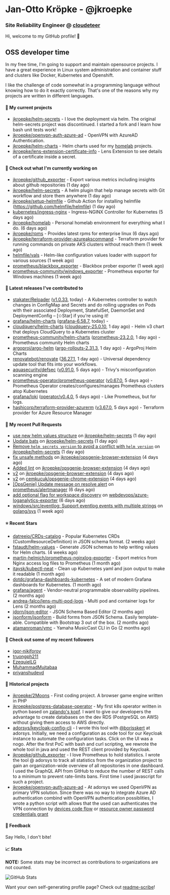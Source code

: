 # Jan-Otto Kröpke - @jkroepke
### Site Reliability Engineer @ [cloudeteer](https://cloudeteer.de/)

Hi, welcome to my GitHub profile! 👋

## OSS developer time
In my free time, I'm going to support and maintain opensource projects. I have a great experience in Linux system administration and container stuff and clusters like Docker, Kubernetes and Openshift.

I like the challenge of code somewhat in a programming language without knowing how to do it exactly correctly. That's one of the reasons why my projects are written in different languages.

#### 🌱 My current projects
- [jkroepke/helm-secrets](https://github.com/jkroepke/helm-secrets) - I love the deployment via helm. The original helm-secrets project was discontinued. I started a fork and I learn how bash unit tests work!
- [jkroepke/openvpn-auth-azure-ad](https://github.com/jkroepke/openvpn-auth-azure-ad) - OpenVPN with AzureAD Authentication.
- [jkroepke/helm-charts](https://github.com/jkroepke/helm-charts) - Helm charts used for my [homelab](https://github.com/jkroepke/homelab) projects.
- [jkroepke/lens-extension-certificate-info](https://github.com/jkroepke/lens-extension-certificate-info) - Lens Extension to see details of a certificate inside a secret.

#### 👷 Check out what I'm currently working on

- [jkroepke/github_exporter](https://github.com/jkroepke/github_exporter) - Export various metrics including insights about github repositories (1 day ago)
- [jkroepke/helm-secrets](https://github.com/jkroepke/helm-secrets) - A helm plugin that help manage secrets with Git workflow and store them anywhere (1 day ago)
- [jkroepke/setup-helmfile](https://github.com/jkroepke/setup-helmfile) - Github Action for installing helmfile (https://github.com/helmfile/helmfile) (1 day ago)
- [kubernetes/ingress-nginx](https://github.com/kubernetes/ingress-nginx) - Ingress-NGINX Controller for Kubernetes (5 days ago)
- [jkroepke/homelab](https://github.com/jkroepke/homelab) - Personal homelab environment for everything what I do. (6 days ago)
- [jkroepke/rpms](https://github.com/jkroepke/rpms) - Provides latest rpms for enterprise linux (6 days ago)
- [jkroepke/terraform-provider-azureakscommand](https://github.com/jkroepke/terraform-provider-azureakscommand) - Terraform provider for running commands on private AKS clusters without reach them (1 week ago)
- [helmfile/vals](https://github.com/helmfile/vals) - Helm-like configuration values loader with support for various sources (1 week ago)
- [prometheus/blackbox_exporter](https://github.com/prometheus/blackbox_exporter) - Blackbox prober exporter (1 week ago)
- [prometheus-community/windows_exporter](https://github.com/prometheus-community/windows_exporter) - Prometheus exporter for Windows machines (1 week ago)

#### 🔭 Latest releases I've contributed to

- [stakater/Reloader](https://github.com/stakater/Reloader) ([v1.0.33](https://github.com/stakater/Reloader/releases/tag/v1.0.33), today) - A Kubernetes controller to watch changes in ConfigMap and Secrets and do rolling upgrades on Pods with their associated Deployment, StatefulSet, DaemonSet and DeploymentConfig – [✩Star] if you&#39;re using it!
- [grafana/helm-charts](https://github.com/grafana/helm-charts) ([grafana-6.58.7](https://github.com/grafana/helm-charts/releases/tag/grafana-6.58.7), today) - 
- [cloudquery/helm-charts](https://github.com/cloudquery/helm-charts) ([cloudquery-25.0.10](https://github.com/cloudquery/helm-charts/releases/tag/cloudquery-25.0.10), 1 day ago) - Helm v3 chart that deploys CloudQuery to a Kubernetes cluster
- [prometheus-community/helm-charts](https://github.com/prometheus-community/helm-charts) ([prometheus-23.2.0](https://github.com/prometheus-community/helm-charts/releases/tag/prometheus-23.2.0), 1 day ago) - Prometheus community Helm charts
- [argoproj/argo-helm](https://github.com/argoproj/argo-helm) ([argo-rollouts-2.31.3](https://github.com/argoproj/argo-helm/releases/tag/argo-rollouts-2.31.3), 1 day ago) - ArgoProj Helm Charts
- [renovatebot/renovate](https://github.com/renovatebot/renovate) ([36.27.1](https://github.com/renovatebot/renovate/releases/tag/36.27.1), 1 day ago) - Universal dependency update tool that fits into your workflows.
- [aquasecurity/defsec](https://github.com/aquasecurity/defsec) ([v0.91.0](https://github.com/aquasecurity/defsec/releases/tag/v0.91.0), 5 days ago) - Trivy&#39;s misconfiguration scanning engine
- [prometheus-operator/prometheus-operator](https://github.com/prometheus-operator/prometheus-operator) ([v0.67.0](https://github.com/prometheus-operator/prometheus-operator/releases/tag/v0.67.0), 5 days ago) - Prometheus Operator creates/configures/manages Prometheus clusters atop Kubernetes
- [grafana/loki](https://github.com/grafana/loki) ([operator/v0.4.0](https://github.com/grafana/loki/releases/tag/operator/v0.4.0), 5 days ago) - Like Prometheus, but for logs.
- [hashicorp/terraform-provider-azurerm](https://github.com/hashicorp/terraform-provider-azurerm) ([v3.67.0](https://github.com/hashicorp/terraform-provider-azurerm/releases/tag/v3.67.0), 5 days ago) - Terraform provider for Azure Resource Manager

#### 🔨 My recent Pull Requests

- [use new helm values structure](https://github.com/jkroepke/helm-secrets/pull/388) on [jkroepke/helm-secrets](https://github.com/jkroepke/helm-secrets) (1 day ago)
- [Update bats](https://github.com/jkroepke/helm-secrets/pull/387) on [jkroepke/helm-secrets](https://github.com/jkroepke/helm-secrets) (1 day ago)
- [Remove `helm secrets version` to avoid a conflict with `helm version`](https://github.com/jkroepke/helm-secrets/pull/386) on [jkroepke/helm-secrets](https://github.com/jkroepke/helm-secrets) (1 day ago)
- [fix unsafe methods](https://github.com/jkroepke/opsgenie-browser-extension/pull/3) on [jkroepke/opsgenie-browser-extension](https://github.com/jkroepke/opsgenie-browser-extension) (4 days ago)
- [Added lint](https://github.com/jkroepke/opsgenie-browser-extension/pull/2) on [jkroepke/opsgenie-browser-extension](https://github.com/jkroepke/opsgenie-browser-extension) (4 days ago)
- [v2](https://github.com/jkroepke/opsgenie-browser-extension/pull/1) on [jkroepke/opsgenie-browser-extension](https://github.com/jkroepke/opsgenie-browser-extension) (4 days ago)
- [v2](https://github.com/cemkucuk/opsgenie-chrome-extension/pull/4) on [cemkucuk/opsgenie-chrome-extension](https://github.com/cemkucuk/opsgenie-chrome-extension) (4 days ago)
- [[OpsGenie] Update message on resolve alert](https://github.com/prometheus/alertmanager/pull/3430) on [prometheus/alertmanager](https://github.com/prometheus/alertmanager) (6 days ago)
- [add optional flag for workspace discovery](https://github.com/webdevops/azure-loganalytics-exporter/pull/10) on [webdevops/azure-loganalytics-exporter](https://github.com/webdevops/azure-loganalytics-exporter) (6 days ago)
- [windows/src/eventlog: Support eventlog events with multiple strings](https://github.com/golang/sys/pull/168) on [golang/sys](https://github.com/golang/sys) (1 week ago)

#### ⭐ Recent Stars

- [datreeio/CRDs-catalog](https://github.com/datreeio/CRDs-catalog) - Popular Kubernetes CRDs (CustomResourceDefinition) in JSON schema format. (2 weeks ago)
- [fstaudt/helm-values](https://github.com/fstaudt/helm-values) - Generate JSON schemas to help writing values for Helm charts. (4 weeks ago)
- [martin-helmich/prometheus-nginxlog-exporter](https://github.com/martin-helmich/prometheus-nginxlog-exporter) - Export metrics from Nginx access log files to Prometheus (1 month ago)
- [itaysk/kubectl-neat](https://github.com/itaysk/kubectl-neat) - Clean up Kubernetes yaml and json output to make it readable (1 month ago)
- [dotdc/grafana-dashboards-kubernetes](https://github.com/dotdc/grafana-dashboards-kubernetes) - A set of modern Grafana dashboards for Kubernetes. (1 month ago)
- [grafana/agent](https://github.com/grafana/agent) - Vendor-neutral programmable observability pipelines. (2 months ago)
- [andrea-falco/lens-multi-pod-logs](https://github.com/andrea-falco/lens-multi-pod-logs) - Multi pod and container logs for Lens (2 months ago)
- [jdorn/json-editor](https://github.com/jdorn/json-editor) - JSON Schema Based Editor (2 months ago)
- [jsonform/jsonform](https://github.com/jsonform/jsonform) - Build forms from JSON Schema. Easily template-able. Compatible with Bootstrap 3 out of the box. (2 months ago)
- [atamanroman/ymc](https://github.com/atamanroman/ymc) - Yamaha MusicCast CLI in Go (2 months ago)

#### 👯 Check out some of my recent followers

- [igor-nikiforov](https://github.com/igor-nikiforov)
- [truongph211](https://github.com/truongph211)
- [EzequielLG](https://github.com/EzequielLG)
- [MuhammadMujtabaa](https://github.com/MuhammadMujtabaa)
- [priyanshudevd](https://github.com/priyanshudevd)

#### 📜 Historical projects
- [jkroepke/2Moons](https://github.com/jkroepke/2Moons) - First coding project. A browser game engine written in PHP
- [jkroepke/postgres-database-operator](https://github.com/jkroepke/postgres-database-operator) - My first k8s operator written in python based on [zalando's kopf](https://github.com/zalando-incubator/kopf). I want to give our developers the advantage to create databases on the dev RDS (PostgreSQL on AWS) without giving them access to AWS directly.
- [adorsys/keycloak-config-cli](https://github.com/adorsys/keycloak-config-cli) - I wrote this tool with [@borisskert](https://github.com/borisskert) at adorsys. Initially, we need a configuration as code tool for our Keycloak instance to automate the configuration tasks. Click on the UI was a nogo. After the first PoC with bash and curl scripting, we rewrote the whole tool in java and used the REST client provided by Keycloak.
- [jkroepke/github_exporter](https://github.com/jkroepke/github_exporter) - I love Prometheus to hold statistics. I wrote the tool @ adorsys to track all statistics from the organization project to gain an organization-wide overview of all repositories in one dashboard. I used the GraphQL API from GitHub to reduce the number of REST calls to a minimum to prevent rate-limits bans. First time I used javascript for such a project.
- [jkroepke/openvpn-auth-azure-ad](https://github.com/jkroepke/openvpn-auth-azure-ad) - At adorsys we used OpenVPN as primary VPN solution. Since there was no way to integrate Azure AD authentication combind with OpenVPN authentication possiblities, I wrote a python script with allows that the used can authenticates the VPN connection by [devices code flow](https://docs.microsoft.com/en-us/azure/active-directory/develop/v2-oauth2-device-code) or [resource owner password credentials grant](https://docs.microsoft.com/en-us/azure/active-directory/develop/v2-oauth-ropc)

#### 💬 Feedback

Say Hello, I don't bite!

#### 📈 Stats

**NOTE:** Some stats may be incorrect as contributions to organizations
are not counted.

![GitHub Stats](https://github-readme-stats.vercel.app/api?username=jkroepke&count_private=false&theme=tokyonight&show_icons=true)

Want your own self-generating profile page? Check out [readme-scribe](https://github.com/muesli/readme-scribe)!
